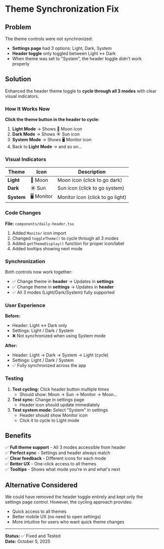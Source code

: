 # Theme Synchronization Fix

## Problem

The theme controls were not synchronized:

- **Settings page** had 3 options: Light, Dark, System
- **Header toggle** only toggled between Light ↔️ Dark
- When theme was set to "System", the header toggle didn't work properly

## Solution

Enhanced the header theme toggle to **cycle through all 3 modes** with clear visual indicators.

### How It Works Now

**Click the theme button in the header to cycle:**

1. **Light Mode** → Shows 🌙 Moon icon
2. **Dark Mode** → Shows ☀️ Sun icon
3. **System Mode** → Shows 🖥️ Monitor icon
4. Back to **Light Mode** → and so on...

### Visual Indicators

| Theme      | Icon       | Description                      |
| ---------- | ---------- | -------------------------------- |
| **Light**  | 🌙 Moon    | Moon icon (click to go dark)     |
| **Dark**   | ☀️ Sun     | Sun icon (click to go system)    |
| **System** | 🖥️ Monitor | Monitor icon (click to go light) |

### Code Changes

**File:** `components/daily-header.tsx`

1. Added `Monitor` icon import
2. Changed `toggleTheme()` to cycle through all 3 modes
3. Added `getThemeDisplay()` function for proper icon/label
4. Added tooltips showing next mode

### Synchronization

Both controls now work together:

- ✅ Change theme in **header** → Updates in **settings**
- ✅ Change theme in **settings** → Updates in **header**
- ✅ All 3 modes (Light/Dark/System) fully supported

### User Experience

**Before:**

- Header: Light ↔️ Dark only
- Settings: Light / Dark / System
- ❌ Not synchronized when using System mode

**After:**

- Header: Light → Dark → System → Light (cycle)
- Settings: Light / Dark / System
- ✅ Fully synchronized across the app

### Testing

1. **Test cycling:** Click header button multiple times
   - Should show: Moon → Sun → Monitor → Moon...
2. **Test sync:** Change in settings page
   - Header icon should update immediately
3. **Test system mode:** Select "System" in settings
   - Header should show Monitor icon
   - Click it to cycle to Light mode

## Benefits

✅ **Full theme support** - All 3 modes accessible from header  
✅ **Perfect sync** - Settings and header always match  
✅ **Clear feedback** - Different icons for each mode  
✅ **Better UX** - One-click access to all themes  
✅ **Tooltips** - Shows what mode you're in and what's next

## Alternative Considered

We could have removed the header toggle entirely and kept only the settings page control. However, the cycling approach provides:

- Quick access to all themes
- Better mobile UX (no need to open settings)
- More intuitive for users who want quick theme changes

---

**Status:** ✅ Fixed and Tested  
**Date:** October 5, 2025
